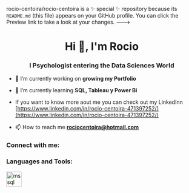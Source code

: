rocio-centoira/rocio-centoira is a ✨ special ✨ repository because its `README.md` (this file) appears on your GitHub profile.
You can click the Preview link to take a look at your changes.
--->
<h1 align="center">Hi 👋, I'm Rocio</h1>
<h3 align="center">I Psychologist entering the Data Sciences World</h3>

- 🔭 I’m currently working on **growing my Portfolio**

- 🌱 I’m currently learning **SQL, Tableau y Power Bi**

- If you want to know more aout me you can check out my LinkedInn [https://www.linkedin.com/in/rocio-centoira-471397252/](https://www.linkedin.com/in/rocio-centoira-471397252/)

- 📫 How to reach me **rociocentoira@hotmail.com**

<h3 align="left">Connect with me:</h3>
<p align="left">
</p>

<h3 align="left">Languages and Tools:</h3>
<p align="left"> <a href="https://www.microsoft.com/en-us/sql-server" target="_blank" rel="noreferrer"> <img src="https://www.svgrepo.com/show/303229/microsoft-sql-server-logo.svg" alt="mssql" width="40" height="40"/> </a> </p>

